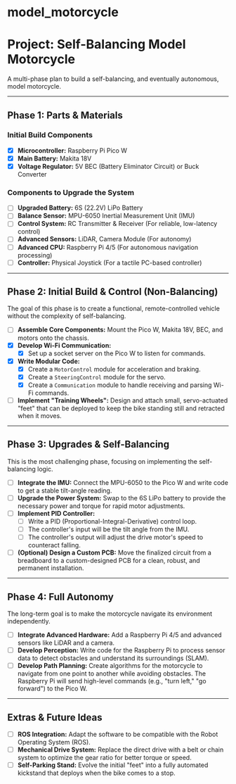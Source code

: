 # model_motorcycle
# Project: Self-Balancing Model Motorcycle

A multi-phase plan to build a self-balancing, and eventually autonomous, model motorcycle.

---

## Phase 1: Parts & Materials

### Initial Build Components

- [x]  **Microcontroller:** Raspberry Pi Pico W
- [x]  **Main Battery:** Makita 18V
- [x]  **Voltage Regulator:** 5V BEC (Battery Eliminator Circuit) or Buck Converter

### Components to Upgrade the System

- [ ]  **Upgraded Battery:** 6S (22.2V) LiPo Battery
- [ ]  **Balance Sensor:** MPU-6050 Inertial Measurement Unit (IMU)
- [ ]  **Control System:** RC Transmitter & Receiver (For reliable, low-latency control)
- [ ]  **Advanced Sensors:** LiDAR, Camera Module (For autonomy)
- [ ]  **Advanced CPU:** Raspberry Pi 4/5 (For autonomous navigation processing)
- [ ]  **Controller:** Physical Joystick (For a tactile PC-based controller)

---

## Phase 2: Initial Build & Control (Non-Balancing)

The goal of this phase is to create a functional, remote-controlled vehicle without the complexity of self-balancing.

- [ ]  **Assemble Core Components:** Mount the Pico W, Makita 18V, BEC, and motors onto the chassis.
- [x]  **Develop Wi-Fi Communication:**
    - [x]  Set up a socket server on the Pico W to listen for commands.
- [x]  **Write Modular Code:**
    - [x]  Create a `MotorControl` module for acceleration and braking.
    - [x]  Create a `SteeringControl` module for the servo.
    - [x]  Create a `Communication` module to handle receiving and parsing Wi-Fi commands.
- [ ]  **Implement "Training Wheels":** Design and attach small, servo-actuated "feet" that can be deployed to keep the bike standing still and retracted when it moves.

---

## Phase 3: Upgrades & Self-Balancing

This is the most challenging phase, focusing on implementing the self-balancing logic.

- [ ]  **Integrate the IMU:** Connect the MPU-6050 to the Pico W and write code to get a stable tilt-angle reading.
- [ ]  **Upgrade the Power System:** Swap to the 6S LiPo battery to provide the necessary power and torque for rapid motor adjustments.
- [ ]  **Implement PID Controller:**
    - [ ]  Write a PID (Proportional-Integral-Derivative) control loop.
    - [ ]  The controller's input will be the tilt angle from the IMU.
    - [ ]  The controller's output will adjust the drive motor's speed to counteract falling.
- [ ]  **(Optional) Design a Custom PCB:** Move the finalized circuit from a breadboard to a custom-designed PCB for a clean, robust, and permanent installation.

---

## Phase 4: Full Autonomy

The long-term goal is to make the motorcycle navigate its environment independently.

- [ ]  **Integrate Advanced Hardware:** Add a Raspberry Pi 4/5 and advanced sensors like LiDAR and a camera.
- [ ]  **Develop Perception:** Write code for the Raspberry Pi to process sensor data to detect obstacles and understand its surroundings (SLAM).
- [ ]  **Develop Path Planning:** Create algorithms for the motorcycle to navigate from one point to another while avoiding obstacles. The Raspberry Pi will send high-level commands (e.g., "turn left," "go forward") to the Pico W.

---

## Extras & Future Ideas

- [ ]  **ROS Integration:** Adapt the software to be compatible with the Robot Operating System (ROS).
- [ ]  **Mechanical Drive System:** Replace the direct drive with a belt or chain system to optimize the gear ratio for better torque or speed.
- [ ]  **Self-Parking Stand:** Evolve the initial "feet" into a fully automated kickstand that deploys when the bike comes to a stop.
